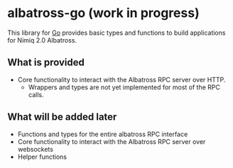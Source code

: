# albatross-go (work in progress)

This library for [Go](https://go.dev) provides basic types and functions to build applications for Nimiq 2.0 Albatross.

## What is provided
* Core functionality to interact with the Albatross RPC server over HTTP.
  * Wrappers and types are not yet implemented for most of the RPC calls.

## What will be added later
* Functions and types for the entire albatross RPC interface 
* Core functionality to interact with the Albatross RPC server over websockets 
* Helper functions